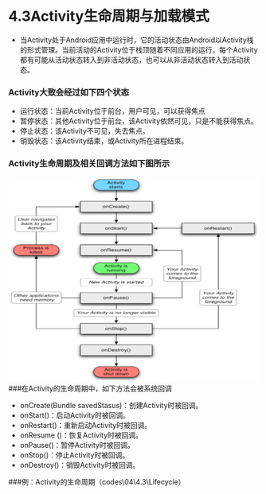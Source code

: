 # 4.3Activity生命周期与加载模式

* 当Activity处于Android应用中运行时，它的活动状态由Android以Activity栈的形式管理。当前活动的Activity位于栈顶随着不同应用的运行，每个Activity都有可能从活动状态转入到非活动状态，也可以从非活动状态转入到活动状态。
### Activity大致会经过如下四个状态
* 运行状态：当前Activity位于前台，用户可见，可以获得焦点
* 暂停状态：其他Activity位于前台，该Activity依然可见，只是不能获得焦点。
* 停止状态：该Activity不可见，失去焦点。
* 销毁状态：该Activity结束，或Activity所在进程结束。
### Activity生命周期及相关回调方法如下图所示
![](3_1.png)
###在Activity的生命周期中，如下方法会被系统回调
* onCreate(Bundle savedStasus)：创建Activity时被回调。
* onStart()：启动Activity时被回调。
* onRestart()：重新启动Activity时被回调。
* onResume ()：恢复Activity时被回调。
* onPause()：暂停Activity时被回调。
* onStop()：停止Activity时被回调。
* onDestroy()：销毁Activity时被回调。

###例：Activity的生命周期（codes\04\4.3\Lifecycle）

